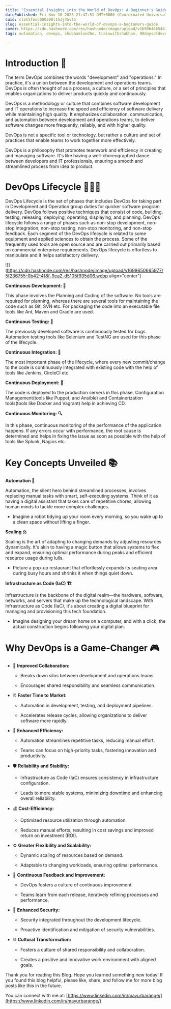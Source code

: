 ```yaml
---
title: "Essential Insights into the World of DevOps: A Beginner's Guide"
datePublished: Fri Nov 10 2023 21:47:51 GMT+0000 (Coordinated Universal Time)
cuid: clot5fovc000208l1h3j45vt5
slug: essential-insights-into-the-world-of-devops-a-beginners-guide
cover: https://cdn.hashnode.com/res/hashnode/image/upload/v1699646654418/cb86de54-fcc3-476a-9113-df2da15a55f2.jpeg
tags: automation, devops, shubhamlondhe, trainwithshubham, 90daysofdevopschallenge

---
```


# **Introduction 🚀**

The term DevOps combines the words "development" and "operations." In practice, it's a union between the development and operations teams. DevOps is often thought of as a process, a culture, or a set of principles that enables organizations to deliver products quickly and continuously.

DevOps is a methodology or culture that combines software development and IT operations to increase the speed and efficiency of software delivery while maintaining high quality. It emphasizes collaboration, communication, and automation between development and operations teams, to deliver software changes more frequently, reliably, and with higher quality.

DevOps is not a specific tool or technology, but rather a culture and set of practices that enable teams to work together more effectively.

DevOps is a philosophy that promotes teamwork and efficiency in creating and managing software. It's like having a well-choreographed dance between developers and IT professionals, ensuring a smooth and streamlined process from idea to product.

# DevOps Lifecycle 🚴🏻‍♂️

DevOps Lifecycle is the set of phases that includes DevOps for taking part in Development and Operation group duties for quicker software program delivery. DevOps follows positive techniques that consist of code, building, testing, releasing, deploying, operating, displaying, and planning. DevOps lifecycle follows a range of phases such as non-stop development, non-stop integration, non-stop testing, non-stop monitoring, and non-stop feedback. Each segment of the DevOps lifecycle is related to some equipment and applied sciences to obtain the process. Some of the frequently used tools are open source and are carried out primarily based on commercial enterprise requirements. DevOps lifecycle is effortless to manipulate and it helps satisfactory delivery.

![](https://cdn.hashnode.com/res/hashnode/image/upload/v1699650665977/5f236755-0b42-4f8f-9ea2-d5105f935d06.webp align="center")

**Continuous Development: 🚀**

This phase involves the Planning and Coding of the software. No tools are required for planning, whereas there are several tools for maintaining the code such as Git, SVN etc. For packaging the code into an executable file tools like Ant, Maven and Gradle are used.

**Continuous Testing: 🧪**

The previously developed software is continuously tested for bugs. Automation testing tools like Selenium and TestNG are used for this phase of the lifecycle.

**Continuous Integration: 🔄**

The most important phase of the lifecycle, where every new commit/change to the code is continuously integrated with existing code with the help of tools like Jenkins, CircleCI etc.

**Continuous Deployment: 🚚**

The code is deployed to the production servers in this phase. Configuration Management(tools like Puppet, and Ansible) and Containerization tools(tools like Docker and Vagrant) help in achieving CD.

**Continuous Monitoring: 🔍**

In this phase, continuous monitoring of the performance of the application happens. If any errors occur with performance, the root cause is determined and helps in fixing the issue as soon as possible with the help of tools like Splunk, Nagios etc.

# **Key Concepts Unveiled 📚**

**Automation 🤖**

Automation, the silent hero behind streamlined processes, involves replacing manual tasks with smart, self-executing systems. Think of it as having a digital assistant that takes care of repetitive chores, allowing human minds to tackle more complex challenges.

* Imagine a robot tidying up your room every morning, so you wake up to a clean space without lifting a finger.
    

**Scaling ⚖️**

Scaling is the art of adapting to changing demands by adjusting resources dynamically. It's akin to having a magic button that allows systems to flex and expand, ensuring optimal performance during peaks and efficient resource usage during lulls.

* Picture a pop-up restaurant that effortlessly expands its seating area during busy hours and shrinks it when things quiet down.
    

**Infrastructure as Code (IaC) 🏗️**

Infrastructure is the backbone of the digital realm—the hardware, software, networks, and servers that make up the technological landscape. With Infrastructure as Code (IaC), it's about creating a digital blueprint for managing and provisioning this tech foundation.

* Imagine designing your dream home on a computer, and with a click, the actual construction begins following your digital plan.
    

# **Why DevOps is a Game-Changer 🎮**

* 🤝 **Improved Collaboration:**
    
    * Breaks down silos between development and operations teams.
        
    * Encourages shared responsibility and seamless communication.
        
* ⏰ **Faster Time to Market:**
    
    * Automation in development, testing, and deployment pipelines.
        
    * Accelerates release cycles, allowing organizations to deliver software more rapidly.
        
* 🚀 **Enhanced Efficiency:**
    
    * Automation streamlines repetitive tasks, reducing manual effort.
        
    * Teams can focus on high-priority tasks, fostering innovation and productivity.
        
* 🛡️ **Reliability and Stability:**
    
    * Infrastructure as Code (IaC) ensures consistency in infrastructure configuration.
        
    * Leads to more stable systems, minimizing downtime and enhancing overall reliability.
        
* 💰 **Cost-Efficiency:**
    
    * Optimized resource utilization through automation.
        
    * Reduces manual efforts, resulting in cost savings and improved return on investment (ROI).
        
* ⚙️ **Greater Flexibility and Scalability:**
    
    * Dynamic scaling of resources based on demand.
        
    * Adaptable to changing workloads, ensuring optimal performance.
        
* 🔄 **Continuous Feedback and Improvement:**
    
    * DevOps fosters a culture of continuous improvement.
        
    * Teams learn from each release, iteratively refining processes and performance.
        
* 🔐 **Enhanced Security:**
    
    * Security integrated throughout the development lifecycle.
        
    * Proactive identification and mitigation of security vulnerabilities.
        
* 🌐 **Cultural Transformation:**
    
    * Fosters a culture of shared responsibility and collaboration.
        
    * Creates a positive and innovative work environment with aligned goals.
        

Thank you for reading this Blog. Hope you learned something new today! If you found this blog helpful, please like, share, and follow me for more blog posts like this in the future.

You can connect with me at: [https://www.linkedin.com/in/mayurbarange/](https://www.linkedin.com/in/mayurbarange/)